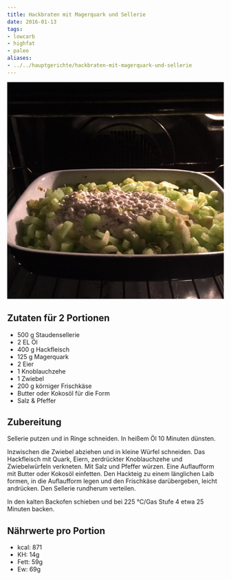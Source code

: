 ```yaml
---
title: Hackbraten mit Magerquark und Sellerie
date: 2016-01-13
tags:
- lowcarb
- highfat
- paleo
aliases:
- ../../hauptgerichte/hackbraten-mit-magerquark-und-sellerie
---
```


![](/img/hackbraten-mit-magerquark-und-sellerie.webp)

## Zutaten für 2 Portionen
- 500 g     Staudensellerie
- 2 EL      Öl
- 400 g     Hackfleisch
- 125 g     Magerquark
- 2         Eier
- 1         Knoblauchzehe
- 1         Zwiebel
- 200 g     körniger Frischkäse
- Butter oder Kokosöl für die Form
- Salz & Pfeffer

## Zubereitung
Sellerie putzen und in Ringe schneiden. In heißem Öl 10 Minuten dünsten.

Inzwischen die Zwiebel abziehen und in kleine Würfel schneiden. Das Hackfleisch mit Quark, Eiern, zerdrückter Knoblauchzehe und Zwiebelwürfeln verkneten. Mit Salz und Pfeffer würzen. Eine Auflaufform mit Butter oder Kokosöl einfetten. Den Hackteig zu einem länglichen Laib formen, in die Auflaufform legen und den Frischkäse darübergeben, leicht andrücken. Den Sellerie rundherum verteilen.

In den kalten Backofen schieben und bei 225 ℃/Gas Stufe 4 etwa 25 Minuten backen.

## Nährwerte pro Portion
- kcal: 871
- KH:    14g
- Fett:  59g
- Ew:    69g
